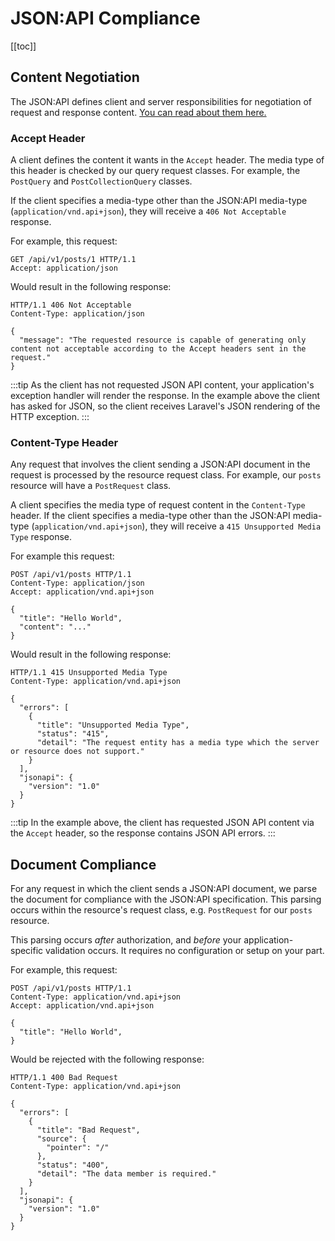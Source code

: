 # JSON:API Compliance

[[toc]]

## Content Negotiation

The JSON:API defines client and server responsibilities for negotiation
of request and response content.
[You can read about them here.](https://jsonapi.org/format/#content-negotiation)

### Accept Header

A client defines the content it wants in the `Accept` header. The media type
of this header is checked by our query request classes. For example, the
`PostQuery` and `PostCollectionQuery` classes.

If the client specifies a media-type other than the JSON:API media-type
(`application/vnd.api+json`), they will receive a `406 Not Acceptable`
response.

For example, this request:

```http
GET /api/v1/posts/1 HTTP/1.1
Accept: application/json
```

Would result in the following response:

```http
HTTP/1.1 406 Not Acceptable
Content-Type: application/json

{
  "message": "The requested resource is capable of generating only content not acceptable according to the Accept headers sent in the request."
}
```

:::tip
As the client has not requested JSON API content, your application's
exception handler will render the response. In the example above the
client has asked for JSON, so the client receives Laravel's JSON
rendering of the HTTP exception.
:::

### Content-Type Header

Any request that involves the client sending a JSON:API document in the
request is processed by the resource request class. For example, our
`posts` resource will have a `PostRequest` class.

A client specifies the media type of request content in the `Content-Type`
header. If the client specifies a media-type other than the JSON:API
media-type (`application/vnd.api+json`), they will receive a
`415 Unsupported Media Type` response.

For example this request:

```http
POST /api/v1/posts HTTP/1.1
Content-Type: application/json
Accept: application/vnd.api+json

{
  "title": "Hello World",
  "content": "..."
}
```

Would result in the following response:

```http
HTTP/1.1 415 Unsupported Media Type
Content-Type: application/vnd.api+json

{
  "errors": [
    {
      "title": "Unsupported Media Type",
      "status": "415",
      "detail": "The request entity has a media type which the server or resource does not support."
    }
  ],
  "jsonapi": {
    "version": "1.0"
  }
}
```

:::tip
In the example above, the client has requested JSON API content via the
`Accept` header, so the response contains JSON API errors.
:::

## Document Compliance

For any request in which the client sends a JSON:API document, we parse
the document for compliance with the JSON:API specification. This
parsing occurs within the resource's request class, e.g. `PostRequest`
for our `posts` resource.

This parsing occurs *after* authorization, and *before* your
application-specific validation occurs. It requires no configuration or
setup on your part.

For example, this request:

```http
POST /api/v1/posts HTTP/1.1
Content-Type: application/vnd.api+json
Accept: application/vnd.api+json

{
  "title": "Hello World",
}
```

Would be rejected with the following response:

```http
HTTP/1.1 400 Bad Request
Content-Type: application/vnd.api+json

{
  "errors": [
    {
      "title": "Bad Request",
      "source": {
        "pointer": "/"
      },
      "status": "400",
      "detail": "The data member is required."
    }
  ],
  "jsonapi": {
    "version": "1.0"
  }
}
```
